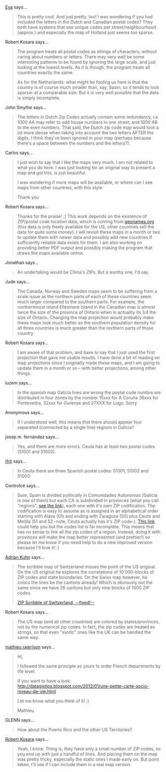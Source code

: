 <a href="http://science.easternblot.net" rel="nofollow noopener" target="_blank">Eva</a> says…
>	This is pretty cool. And just pretty, too! I was wondering if you had included the letters in the Dutch and Canadian postal codes? They both have systems that use unique codes per street/neighbourhood (approx.) and especially the map of Holland just seems too sparse.

Robert Kosara says…
>	<p>The program treats all postal codes as strings of characters, without caring about numbers or letters. There may very well be some interesting patterns to be found by ignoring the large scale, and just looking at the lowest levels. As it is though, the program treats all countries exactly the same.</p><p>As for the Netherlands: what might be fooling us here is that the country is of course much smaller than, say, Spain, so it tends to look sparser at a comparable size. But it is very well possible that the data is simply incomplete.</p>

John Smythe says…
>	The letters in Dutch Zip Codes actually contain some redundancy, i.e. 1000 AA may refer to odd house numbers in one street, and 1000 AB to the even numbers.  That said, the Dutch zip code map would look a lot more dense when taking into account the two letters AFTER the digits.  I think they've been ignored in your map (perhaps because there's a space between the numbers and the letters?).

Carlos says…
>	I just wish to say that I like the maps very much.  I am not related to what you do here.  I was just looking for an original way to present a map and got this, is just beautiful.
>	
>	I was wondering if more maps will be available, or where can I see maps from other countries, with this style.
>	
>	Thank you

Robert Kosara says…
>	<p>
>	Thanks for the praise! ;) This work depends on the existence of ZIP/postal code location data, which is coming from <a href="http://www.geonames.org/">geonames.org</a>
>	(this data is only freely available for the US, other countries sell
>	the data for quite some money). I will revisit these maps in a month or
>	two to update them with newer data and possibly add new countries if
>	sufficiently reliable data exists for them. I am also working on
>	providing better PDF output and possibly making the program that draws
>	the maps available online.
>	</p>
>	

Jonathan says…
>	An undertaking would be China's ZIPs. But a worthy one, I'd say.

Jude says…
>	The Canada, Norway and Sweden maps seem to be suffering from a scale issue as the northern parts of each of these countries seem much larger compared to the southern parts. For example, the northernmost island Ellesmere Island in the Canadian map is almost twice the size of the province of Ontario when in actuality its 1/4 the size of Ontario. Changing the map projection would probably make these maps look much better as the southern population density for all three countries is much greater than the northern parts of those country.

Robert Kosara says…
>	<p>
>	I am aware of that problem, and have to say that I just used the first projection that gave me usable results. I have done a bit of reading on map projections since I originally made these maps, and I am going to update them in a month or so – with better projections, among other things. 
>	</p>
>	

luzem says…
>	In the spanish map Galicia lines are wrong the postal code numbre are distributed in four zones by the number 15xxx for A Coruña 36xxx for Pontevedra, 32xxx for Ourense and 27XXX for Lugo.
>	Sorry

Anonymous says…
>	If I understood well, this means that there should appear four separated (connected by a single line) regions in Galicia? 

josep m. fernández says…
>	Yes, and there are more errors. Ceuta has at least two postal codes (51001 and 51002).

<a href="http://cinemafriki.blogaliza.org" rel="nofollow noopener" target="_blank">ifrit</a> says…
>	In Ceuta there are three Spanish postal codes: 51001, 51002 and 51003

Controlcé says…
>	Sure, Spain is divided politically in Comunidades Autonomas (Galicia is one of them) but each CA is subdivided in provinces (what you call "regions", <a href="http://en.wikipedia.org/wiki/Provinces_of_Spain">see the link</a>), each one with it's own ZIP codification. The codification is easy to assume as is assigned in an alphabetical order starting with Alava (01) and ending with Zaragoza (50) plus Ceuta and Melilla (51 and 52 -note, Ceuta actually has it's ZIP code-). <a href="http://en.wikipedia.org/wiki/List_of_postal_codes_in_Spain">This link</a> could help you but the codes list is far incomplete. This means that has no sense to link all the zip codes of a region. Instead, doing it with provinces will make the map better represented (and prettier!) so please let me know if you need help to do a new improved version because I'll love it! :)
>	

<a href="http://www.iam.unibe.ch/~akuhn/blog" rel="nofollow noopener" target="_blank">Adrian Kuhn</a> says…
>	The scribble map of Switzerland misses the point of the US original. On the US original he explores the correlations of 10'000-blocks of ZIP codes and state boundaries. On the Swiss map however, he colors the lines be the cantons already! Which is obviously not the same since we have 26 cantons but only nine blocks of 1000 ZIP codes. 
>	
>	<a href="http://www.iam.unibe.ch/~akuhn/blog/2008/10/zip-code-map-of-switzerland/">ZIP Scribble of Switzerland, --fixed!--</a>

Robert Kosara says…
>	<p>The US map (and all other countries) are colored by states/provinces, not by the numerical zip codes. In fact, the zip codes are treated as strings, so that even "exotic" ones like the UK can be handled the same way.</p>

<a href="http://datagistips.blogspot.com/" rel="nofollow noopener" target="_blank">mathieu rajerison</a> says…
>	Hi,
>	
>	I followed the same principle as yours to order French departments by life level:
>	
>	If you want to have a look:
>	http://datagistips.blogspot.com/2012/01/une-petite-carte-socio-niveau-de-vie.html
>	
>	Let me know what you think of it! ;)
>	
>	Mathieu

GLENN says…
>	How about the Puerto Rico and the other US Territories?

<a href="/about" rel="nofollow noopener" target="_blank">Robert Kosara</a> says…
>	Yeah, I know. Thing is, they have only a small number of ZIP codes, so you end up with just a handful of lines. And placing them on the map was pretty tricky, especially the static ones I made early on. But point taken, I'll see if I can include them in a real map version.
